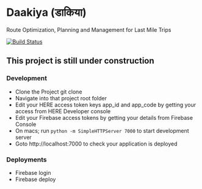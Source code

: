 # Daakiya (डाकिया)

Route Optimization, Planning and Management for Last Mile Trips

[![Build Status](https://travis-ci.org/deadnight7/daakiya.svg?branch=master)](https://travis-ci.org/deadnight7/daakiya)

## This project is still under construction

### Development
- Clone the Project git clone <url>
- Navigate into that project root folder
- Edit your HERE access token keys app_id and app_code by getting your access from HERE Developer console
- Edit your Firebase access tokens by getting your details from Firebase Console
- On macs; run `python -m SimpleHTTPServer 7000` to start development server 
- Goto http://localhost:7000 to check your application is deployed

### Deployments
- Firebase login
- Firebase deploy
